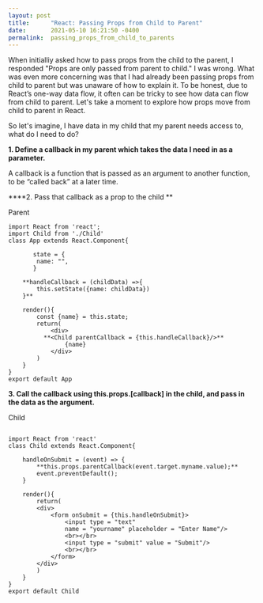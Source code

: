 ```yaml
---
layout: post
title:      "React: Passing Props from Child to Parent"
date:       2021-05-10 16:21:50 -0400
permalink:  passing_props_from_child_to_parents
---
```



When initialliy asked how to pass props from the child to the parent, I responded "Props are only passed from parent to child." I was wrong.  What was even more concerning was that I had already been passing props from child to parent but was unaware of how to explain it. To be honest, due to React’s one-way data flow, it often can be tricky to see how data can flow from child to parent. Let's take a moment to explore how props move from child to parent in React.

So let's imagine, I have data in my child that my parent needs access to, what do I need to do?

**1. Define a callback in my parent which takes the data I need in as a parameter.**

A callback is a function that is passed as an argument to another function, to be “called back” at a later time. 

****2. Pass that callback as a prop to the child **

Parent 
```
import React from 'react';
import Child from './Child'
class App extends React.Component{
      
       state = {
        name: "",
       }
  
    **handleCallback = (childData) =>{
        this.setState({name: childData})
    }**
  
    render(){
        const {name} = this.state;
        return(
            <div>
          **<Child parentCallback = {this.handleCallback}/>**
                {name}
            </div>
        )
    }
}
export default App
```

**3. Call the callback using this.props.[callback] in the child, and pass in the data as the argument.**

Child 
```

import React from 'react'
class Child extends React.Component{
    
    handleOnSubmit = (event) => {
        **this.props.parentCallback(event.target.myname.value);**
        event.preventDefault();
    }
  
    render(){
        return(
        <div>
            <form onSubmit = {this.handleOnSubmit}>
                <input type = "text" 
                name = "yourname" placeholder = "Enter Name"/>
                <br></br>
                <input type = "submit" value = "Submit"/>
                <br></br>
            </form>
        </div>
        )
    }
}
export default Child
```
